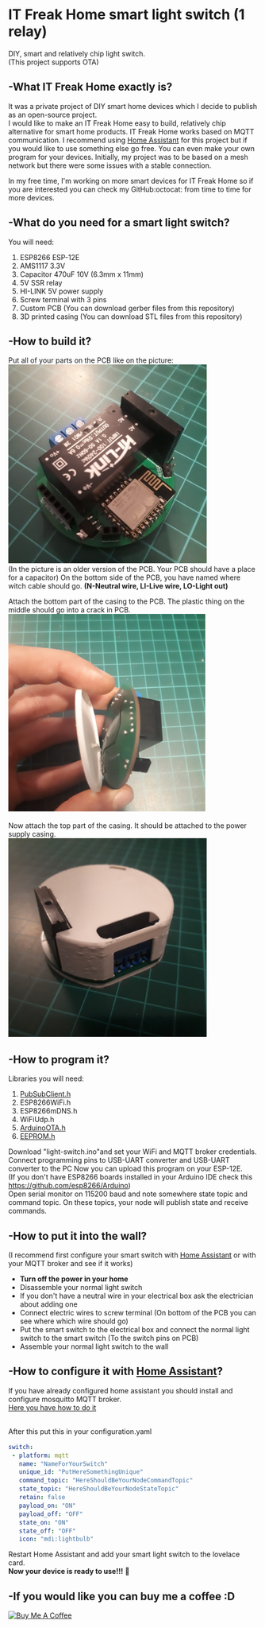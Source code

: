 # IT Freak Home smart light switch (1 relay)
DIY, smart and relatively chip light switch.<br/>
(This project supports OTA)
## -What IT Freak Home exactly is?
It was a private project of DIY smart home devices which I decide to publish as an open-source project.<br/>
I would like to make an IT Freak Home easy to build, relatively chip alternative for smart home products.
IT Freak Home works based on MQTT communication. I recommend using [Home Assistant](https://www.home-assistant.io/) for this project but if you would like to use something else go free. You can even make your own program for your devices. Initially, my project was to be based on a mesh network but there were some issues with a stable connection.<br/>

In my free time, I'm working on more smart devices for IT Freak Home so if you are interested you can check my GitHub:octocat: from time to time for more devices.

## -What do you need for a smart light switch?
You will need:
1. ESP8266 ESP-12E
1. AMS1117 3.3V
1. Capacitor 470uF 10V (6.3mm x 11mm)
1. 5V SSR relay 
1. HI-LINK 5V power supply
1. Screw terminal with 3 pins
1. Custom PCB (You can download gerber files from this repository)
1. 3D printed casing (You can download STL files from this repository)

## -How to build it?
Put all of your parts on the PCB like on the picture:<br/>
<img src="/images/partsOnPcb.jpg" width="400px"><br/>
(In the picture is an older version of the PCB. Your PCB should have a place for a capacitor)
On the bottom side of the PCB, you have named where witch cable should go.
**(N-Neutral wire, LI-Live wire, LO-Light out)**<br/>

Attach the bottom part of the casing to the PCB. The plastic thing on the middle should go into a crack in PCB.<br/>
<img src="/images/bottomCasing.jpg" width="400px"><br/>

Now attach the top part of the casing. It should be attached to the power supply casing.<br/>
<img src="/images/topCasing.jpg" width="400px">

## -How to program it?
Libraries you will need:
1. [PubSubClient.h](https://github.com/knolleary/pubsubclient) 
1. ESP8266WiFi.h
1. ESP8266mDNS.h
1. WiFiUdp.h
1. [ArduinoOTA.h](https://www.arduino.cc/reference/en/libraries/arduinoota/)
1. [EEPROM.h](https://www.arduino.cc/en/Reference/EEPROM)   

Download "light-switch.ino"and set your WiFi and MQTT broker credentials. Connect programming pins to USB-UART converter and USB-UART converter to the PC Now you can upload this program on your ESP-12E.<br/>
(If you don't have ESP8266 boards installed in your Arduino IDE check this https://github.com/esp8266/Arduino)<br/>
Open serial monitor on 115200 baud and note somewhere state topic and command topic.
On these topics, your node will publish state and receive commands.

## -How to put it into the wall?
(I recommend first configure your smart switch with [Home Assistant](https://www.home-assistant.io/) or with your MQTT broker and see if it works)
* **Turn off the power in your home**
* Disassemble your normal light switch
* If you don't have a neutral wire in your electrical box ask the electrician about adding one
* Connect electric wires to screw terminal (On bottom of the PCB you can see where which wire should go)
* Put the smart switch to the electrical box and connect the normal light switch to the smart switch (To the switch pins on PCB)
* Assemble your normal light switch to the wall 

## -How to configure it with [Home Assistant](https://www.home-assistant.io/)?
If you have already configured home assistant you should install and configure mosquitto MQTT broker.<br/>
[Here you have how to do it](https://www.home-assistant.io/docs/mqtt/broker#public-broker)<br/><br/>

After this put this in your configuration.yaml<br/>
```yaml
switch:
 - platform: mqtt
   name: "NameForYourSwitch"
   unique_id: "PutHereSomethingUnique"
   command_topic: "HereShouldBeYourNodeCommandTopic"
   state_topic: "HereShouldBeYourNodeStateTopic"
   retain: false
   payload_on: "ON"
   payload_off: "OFF"
   state_on: "ON"
   state_off: "OFF"
   icon: "mdi:lightbulb"
   ```
    
Restart Home Assistant and
add your smart light switch to the lovelace card.<br/>
**Now your device is ready to use!!!** :tada:<br/>

## -If you would like you can buy me a coffee :D
<a href="https://www.buymeacoffee.com/itfreakjake" target="_blank"><img src="https://cdn.buymeacoffee.com/buttons/v2/default-yellow.png" alt="Buy Me A Coffee" style="height: 60px !important;width: 217px !important;" ></a>
